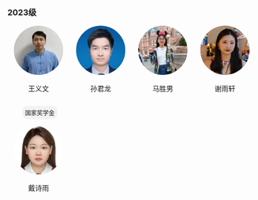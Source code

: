###  2023级
<div style="display: flex; flex-wrap: wrap;">  
  <!-- 第一个人 -->  
  <div style="width: 25%; text-align: center;">  
    <img src="../../../images/7/研究生/2023/王义文.jpg" alt="王义文" style="border-radius: 50%; width: 100px; height: 100px;">  
    <p>王义文</p> 
    <p style="display: inline-block; padding: 5px 5px; background-color: #f2f2f2; border-radius: 10px; font-size: 12px; margin-left: 5px;">国家奖学金</p>
  </div>  
    
  <!-- 第二个人， -->  
  <div style="width: 25%; text-align: center;">  
    <img src="../../../images/7/研究生/2023/孙君龙.jpg" alt="孙君龙" style="border-radius: 50%; width: 100px; height: 100px;">  
    <p>孙君龙</p>    
  </div>  

   <div style="width: 25%; text-align: center;">  
    <img src="../../../images/7/研究生/2023/马胜男.jpg" alt="马胜男" style="border-radius: 50%; width: 100px; height: 100px;">  
    <p>马胜男</p>  
  </div>

   <div style="width: 25%; text-align: center;">  
    <img src="../../../images/7/研究生/2023/谢雨轩.jpg" alt="谢雨轩" style="border-radius: 50%; width: 100px; height: 100px;">  
    <p>谢雨轩</p>  
  </div>

   <div style="width: 25%; text-align: center;">  
    <img src="../../../images/7/研究生/2023/戴诗雨.jpg" alt="戴诗雨" style="border-radius: 50%; width: 100px; height: 100px;">  
    <p>戴诗雨</p>  
  </div>
</div>